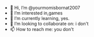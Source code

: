 - 👋 Hi, I’m @yourmomisbornat2007
- 👀 I’m interested in,games
- 🌱 I’m currently learning, yes.
- 💞️ I’m looking to collaborate on: i don't
- 📫 How to reach me: you don't 

<!---
yourmomisbornat2007/yourmomisbornat2007 is a ✨ special ✨ repository because its `README.md` (this file) appears on your GitHub profile.
You can click the Preview link to take a look at your changes.
--->
